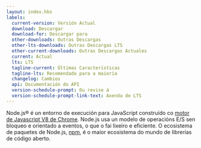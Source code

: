 ```yaml
---
layout: index.hbs
labels:
  current-version: Versión Actual
  download: Descargar
  download-for: Descargar para
  other-downloads: Outras Descargas
  other-lts-downloads: Outras Descargas LTS
  other-current-downloads: Outras Descargas Actuales
  current: Actual
  lts: LTS
  tagline-current: Últimas Características
  tagline-lts: Recomendado para a maioría
  changelog: Cambios
  api: Documentación do API
  version-schedule-prompt: Ou revise á
  version-schedule-prompt-link-text: Axenda de LTS
---
```


Node.js® é un entorno de execución para JavaScript construído co [motor de Javascript V8 de Chrome](https://developers.google.com/v8/).
Node.js usa un modelo de operacións E/S sen bloqueo e orientado a eventos, o que o fai lixeiro e eficiente.
O ecosistema de paquetes de Node.js, [npm](https://www.npmjs.com/), é o maior ecosistema do mundo de librerías
de código aberto.
